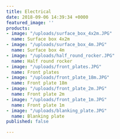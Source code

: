 ```yaml
---
title: Electrical
date: 2018-09-06 14:39:34 +0000
featured_image: ''
products:
- image: "/uploads/surface_box_4x2m.JPG"
  name: Surface box 4x2m
- image: "/uploads/surface_box_4m.JPG"
  name: Surface box 4m
- image: "/uploads/half_round_rocker.JPG"
  name: Half round rocker
- image: "/uploads/front_plates.JPG"
  name: Front plates
- image: "/uploads/front_plate_18m.JPG"
  name: Front plate 18m
- image: "/uploads/front_plate_2m.JPG"
  name: Front plate 2m
- image: "/uploads/front_plate_1m.JPG"
  name: Front plate 1m
- image: "/uploads/blanking_plate.JPG"
  name: Blanking plate
published: false

---
```

